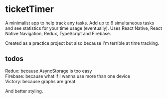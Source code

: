 # ticketTimer

A minimalist app to help track any tasks. Add up to 6 simultaneous tasks and see statistics for your time usage (eventually).
Uses React Native, React Native Navigation, Redux, TypeScript and Firebase.

Created as a practice project but also because I'm terrible at time tracking.

## todos

Redux: because AsyncStorage is too easy  
Firebase: because what if I wanna use more than one device  
Victory: because graphs are great

And better styling.
